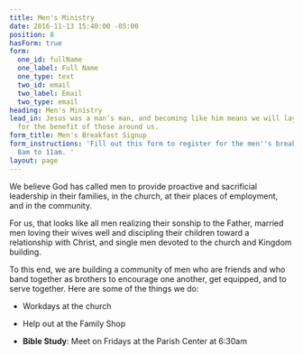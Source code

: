 ```yaml
---
title: Men's Ministry
date: 2016-11-13 15:40:00 -05:00
position: 8
hasForm: true
form:
  one_id: fullName
  one_label: Full Name
  one_type: text
  two_id: email
  two_label: Email
  two_type: email
heading: Men's Ministry
lead_in: Jesus was a man’s man, and becoming like him means we will lay down our lives
  for the benefit of those around us.
form_title: Men's Breakfast Signup
form_instructions: 'Fill out this form to register for the men''s breakfast 3/26 from
  8am to 11am. '
layout: page
---
```


We believe God has called men to provide proactive and sacrificial leadership in their families, in the church, at their places of employment, and in the community. 

For us, that looks like all men realizing their sonship to the Father, married men loving their wives well and discipling their children toward a relationship with Christ, and single men devoted to the church and Kingdom building.

To this end, we are building a community of men who are friends and who band together as brothers to encourage one another, get equipped, and to serve together. Here are some of the things we do:

* Workdays at the church

* Help out at the Family Shop

* **Bible Study**: Meet on Fridays at the Parish Center at 6:30am
